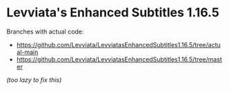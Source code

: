 # Levviata's Enhanced Subtitles 1.16.5

Branches with actual code:
- https://github.com/Levviata/LevviatasEnhancedSubtitles1.16.5/tree/actual-main
- https://github.com/Levviata/LevviatasEnhancedSubtitles1.16.5/tree/master

_(too lazy to fix this)_
